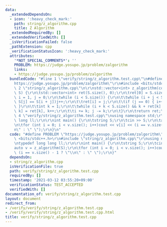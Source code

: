 ```yaml
---
data:
  _extendedDependsOn:
  - icon: ':heavy_check_mark:'
    path: string/z_algorithm.cpp
    title: Z Algorithm
  _extendedRequiredBy: []
  _extendedVerifiedWith: []
  _isVerificationFailed: false
  _pathExtension: cpp
  _verificationStatusIcon: ':heavy_check_mark:'
  attributes:
    '*NOT_SPECIAL_COMMENTS*': ''
    PROBLEM: https://judge.yosupo.jp/problem/zalgorithm
    links:
    - https://judge.yosupo.jp/problem/zalgorithm
  bundledCode: "#line 1 \"verify/string/z_algorithm.test.cpp\"\n#define PROBLEM \"\
    https://judge.yosupo.jp/problem/zalgorithm\"\r\n#include <bits/stdc++.h>\r\n#line\
    \ 2 \"string/z_algorithm.cpp\"\n\r\nstd::vector<int> z_algorithm(const std::string&\
    \ S) {\r\n\tstd::vector<int> ret(S.size(), 0);\r\n\tret[0] = S.size();\r\n\tint\
    \ i = 1, j = 0;\r\n\twhile (i < S.size()) {\r\n\t\twhile (i + j < S.size() &&\
    \ S[j] == S[i + j])j++;\r\n\t\tret[i] = j;\r\n\t\tif (j == 0) { i++; continue;\
    \ }\r\n\t\tint k = 1;\r\n\t\twhile (i + k < S.size() && k + ret[k] < j)ret[i +\
    \ k] = ret[k], k++;\r\n\t\ti += k; j -= k;\r\n\t}\r\n\treturn ret;\r\n}\n#line\
    \ 4 \"verify/string/z_algorithm.test.cpp\"\nusing namespace std;\r\ntypedef long\
    \ long ll;\r\n\r\nint main() {\r\n\tstring S;\r\n\tcin >> S;\r\n\tauto v = z_algorithm(S);\r\
    \n\tfor (int i = 0; i < v.size(); i++)cout << v[i] << (i == v.size() - 1 ? \"\\\
    n\" : \" \");\r\n}\n"
  code: "#define PROBLEM \"https://judge.yosupo.jp/problem/zalgorithm\"\r\n#include\
    \ <bits/stdc++.h>\r\n#include \"string/z_algorithm.cpp\"\r\nusing namespace std;\r\
    \ntypedef long long ll;\r\n\r\nint main() {\r\n\tstring S;\r\n\tcin >> S;\r\n\t\
    auto v = z_algorithm(S);\r\n\tfor (int i = 0; i < v.size(); i++)cout << v[i] <<\
    \ (i == v.size() - 1 ? \"\\n\" : \" \");\r\n}"
  dependsOn:
  - string/z_algorithm.cpp
  isVerificationFile: true
  path: verify/string/z_algorithm.test.cpp
  requiredBy: []
  timestamp: '2021-03-12 03:55:20+09:00'
  verificationStatus: TEST_ACCEPTED
  verifiedWith: []
documentation_of: verify/string/z_algorithm.test.cpp
layout: document
redirect_from:
- /verify/verify/string/z_algorithm.test.cpp
- /verify/verify/string/z_algorithm.test.cpp.html
title: verify/string/z_algorithm.test.cpp
---
```

